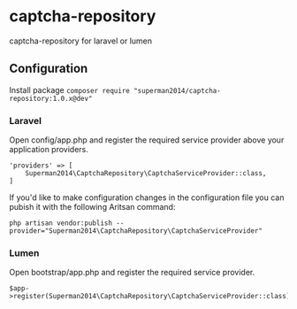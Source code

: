 # captcha-repository
captcha-repository for laravel or lumen

## Configuration

Install package `composer require "superman2014/captcha-repository:1.0.x@dev"`

### Laravel

Open config/app.php and register the required service provider above your application providers.

```
'providers' => [
    Superman2014\CaptchaRepository\CaptchaServiceProvider::class,
]
```
If you'd like to make configuration changes in the configuration file you can pubish it with the following Aritsan command:

```
php artisan vendor:publish --provider="Superman2014\CaptchaRepository\CaptchaServiceProvider"
```

### Lumen

Open bootstrap/app.php and register the required service provider.

```
$app->register(Superman2014\CaptchaRepository\CaptchaServiceProvider::class);
```
